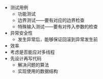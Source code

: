 * 测试用例
  * 功能测试
  * 边界测试——要有对应的边界检查
  * 特殊输入测试——要有对传入参数的检查
* 异常安全性
  * 发生异常后，能够保证回滚到异常发生前
* 效率
* 考虑是否能应对多线程
* 先设计再写代码
  * 解决问题的算法
  * 实现使用的数据结构
